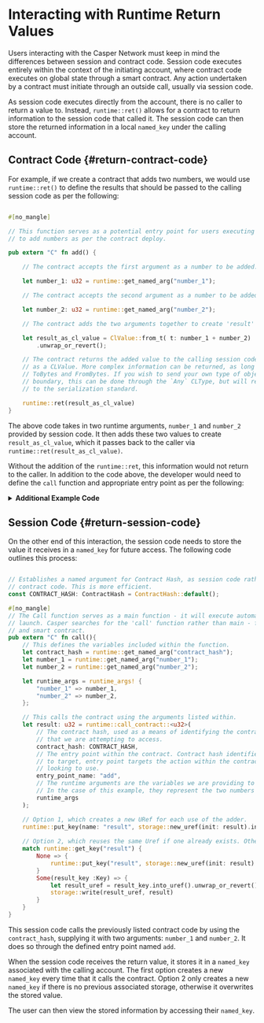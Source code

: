 # Interacting with Runtime Return Values

Users interacting with the Casper Network must keep in mind the differences between session and contract code. Session code executes entirely within the context of the initiating account, where contract code executes on global state through a smart contract. Any action undertaken by a contract must initiate through an outside call, usually via session code.

As session code executes directly from the account, there is no caller to return a value to. Instead, `runtime::ret()` allows for a contract to return information to the session code that called it. The session code can then store the returned information in a local `named_key` under the calling account.

## Contract Code {#return-contract-code}

For example, if we create a contract that adds two numbers, we would use `runtime::ret()` to define the results that should be passed to the calling session code as per the following:

```rust

#[no_mangle]

// This function serves as a potential entry point for users executing session code
// to add numbers as per the contract deploy.

pub extern "C" fn add() {

    // The contract accepts the first argument as a number to be added.

    let number_1: u32 = runtime::get_named_arg("number_1");

    // The contract accepts the second argument as a number to be added.

    let number_2: u32 = runtime::get_named_arg("number_2");

    // The contract adds the two arguments together to create 'result' in the form of a CLValue.

    let result_as_cl_value = ClValue::from_t( t: number_1 + number_2)
        .unwrap_or_revert();

    // The contract returns the added value to the calling session code. It must be returned 
    // as a CLValue. More complex information can be returned, as long as it conforms to CLType, 
    // ToBytes and FromBytes. If you wish to send your own type of object across the WASM 
    // boundary, this can be done through the `Any` CLType, but will require custom adherence 
    // to the serialization standard. 

    runtime::ret(result_as_cl_value)
}

```

The above code takes in two runtime arguments, `number_1` and `number_2` provided by session code. It then adds these two values to create `result_as_cl_value`, which it passes back to the caller via `runtime::ret(result_as_cl_value)`. 

Without the addition of the `runtime::ret`, this information would not return to the caller. In addition to the code above, the developer would need to define the `call` function and appropriate entry point as per the following:

<details>

<summary><b>Additional Example Code</b></summary>

```rust
#[no_mangle]
pub extern "C" fn call() {
    // Creating a parameter from the value supplied by number_1
    let parameter_1 = Parameter::new(
        name: "number_1",
        cl_type: CLType::u32,
    );
    // Creating a parameter from the value supplied by number_2
    let parameter_2 = Parameter::new(
        name: "number_2",
        cl_type: CLType::u32,
    );
    //Creating an entry point for the 'Adder' 
    let adder_entry_point = EntryPoint::new(
        // The name of the entry point.
        name: "add",
        // How the arguments will be provided to the entry point.
        args: vec![parameter_1, parameter_2],
        // Information on the returned information.
        ret: CLType::u32,
        // Access permission for the entry point - i.e. This entry point may be used by
        // anyone due to it being 'Public'
        EntryPointAccess::Public
        // The type of entry point
        entry_point_type: EntryPointType::Contract
    );

    // Defining the adder entry point as an entry point.
    let mut entry_points = EntryPoints::new();
    entry_points.add_entry_point(adder_entry_point);

    // This creates a new contract stored under a Key::Hash at version 1.
    let (contract_hash,:ContractHash , contract_version :ContractVersion ) = storage::new_contract(
        entry_points,
        // This contract does not use named keys.
        named_keys: None,
        // These create named keys ON THE ACCOUNT that store the package hash associated with
        // the contract and the access URef that allows adding/disabling contract versions.
        hash_name: Some("adder_package_hash".to_string()),
        uref_name: Some("adder_access_uref".tostring()),
    );

    // Creates another named key with the contract hash under the calling account.
    runtime::put_key("adder_cointract_hash", contract_hash.into());
}
```

</details>


## Session Code {#return-session-code}

On the other end of this interaction, the session code needs to store the value it receives in a `named_key` for future access. The following code outlines this process:

```rust

// Establishes a named argument for Contract Hash, as session code rather than 
// contract code. This is more efficient.
const CONTRACT_HASH: ContractHash = ContractHash::default();

#[no_mangle]
// The Call function serves as a main function - it will execute automatically on 
// launch. Casper searches for the 'call' function rather than main - for both session
// and smart contract.
pub extern "C" fn call(){
    // This defines the variables included within the function.
    let contract_hash = runtime::get_named_arg("contract_hash");
    let number_1 = runtime::get_named_arg("number_1");
    let number_2 = runtime::get_named_arg("number_2");

    let runtime_args = runtime_args! {
        "number_1" => number_1,
        "number_2" => number_2,
    };

    // This calls the contract using the arguments listed within.
    let result: u32 = runtime::call_contract::<u32>(
        // The contract hash, used as a means of identifying the contract in question
        // that we are attempting to access.
        contract_hash: CONTRACT_HASH,
        // The entry point within the contract. Contract hash identifies the contract
        // to target, entry point targets the action within the contract that we are 
        // looking to use.
        entry_point_name: "add",
        // The runtime arguments are the variables we are providing to the entry point.
        // In the case of this example, they represent the two numbers to be added.
        runtime_args
    );

    // Option 1, which creates a new URef for each use of the adder.
    runtime::put_key(name: "result", storage::new_uref(init: result).into()) 
    
    // Option 2, which reuses the same Uref if one already exists. Otherwise, it will create a new URef.
    match runtime::get_key("result") {
        None => {
            runtime::put_key("result", storage::new_uref(init: result).into())
        }
        Some(result_key :Key) => {
            let result_uref = result_key.into_uref().unwrap_or_revert();
            storage::write(result_uref, result)
        }
    }
}

```

This session code calls the previously listed contract code by using the `contract_hash`, supplying it with two arguments: `number_1` and `number_2`. It does so through the defined entry point named `add`.

When the session code receives the return value, it stores it in a `named_key` associated with the calling account. The first option creates a new `named_key` every time that it calls the contract. Option 2 only creates a new `named_key` if there is no previous associated storage, otherwise it overwrites the stored value.

The user can then view the stored information by accessing their `named_key`.